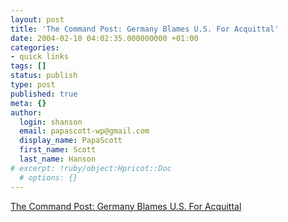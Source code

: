 ```yaml
---
layout: post
title: 'The Command Post: Germany Blames U.S. For Acquittal'
date: 2004-02-10 04:02:35.000000000 +01:00
categories:
- quick links
tags: []
status: publish
type: post
published: true
meta: {}
author:
  login: shanson
  email: papascott-wp@gmail.com
  display_name: PapaScott
  first_name: Scott
  last_name: Hanson
# excerpt: !ruby/object:Hpricot::Doc
  # options: {}
---
```

<p><a title="Which is more important, conviction or prevention?" href="http://www.command-post.org/gwot/2_archives/010257.html">The Command Post: Germany Blames U.S. For Acquittal</a></p>
